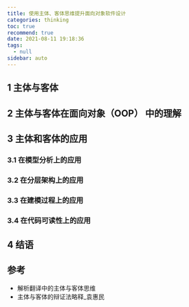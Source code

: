 ```yaml
---
title: 使用主体、客体思维提升面向对象软件设计
categories: thinking
toc: true
recommend: true
date: 2021-08-11 19:18:36
tags: 
  - null
sidebar: auto
---
```


## 1 主体与客体

## 2 主体与客体在面向对象（OOP） 中的理解

## 3 主体和客体的应用

### 3.1 在模型分析上的应用
### 3.2 在分层架构上的应用
### 3.3 在建模过程上的应用
### 3.4 在代码可读性上的应用

## 4 结语

## 参考

- 解析翻译中的主体与客体思维
- 主体与客体的辩证法略释_袁惠民
